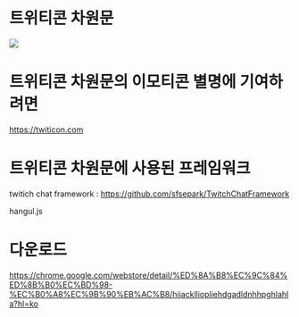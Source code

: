 # 트위티콘 차원문

<img src = "https://sfsepark.github.io/images/twiticon_portal_poster.png"><img>

# 트위티콘 차원문의 이모티콘 별명에 기여하려면
https://twiticon.com

# 트위티콘 차원문에 사용된 프레임워크
twitich chat framework : https://github.com/sfsepark/TwitchChatFramework

hangul.js

# 다운로드
https://chrome.google.com/webstore/detail/%ED%8A%B8%EC%9C%84%ED%8B%B0%EC%BD%98-%EC%B0%A8%EC%9B%90%EB%AC%B8/hiiacklliopliehdgadldnhhpghlahla?hl=ko
